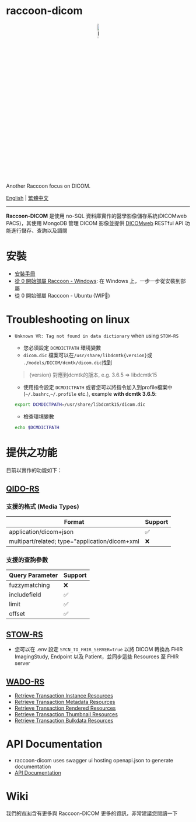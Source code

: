 # raccoon-dicom

<p align="center">
    <img src="https://user-images.githubusercontent.com/49154622/236814496-a87eb89f-9cbe-4898-a7bf-aa2b27d97596.svg" alt="logo" width="10%"/>
</p>
<br/>

Another Raccoon focus on DICOM.

[English](README.md) | [繁體中文](README.zh-TW.md)

---

**Raccoon-DICOM** 是使用 no-SQL 資料庫實作的醫學影像儲存系統(DICOMweb PACS)，其使用 MongoDB 管理 DICOM 影像並提供 [DICOMweb](https://www.dicomstandard.org/dicomweb/") RESTful API 功能進行儲存、查詢以及調閱


# 安裝
- [安裝手冊](https://github.com/Chinlinlee/raccoon-dicom/wiki/Installation.zh-TW)
- [從 0 開始部屬 Raccoon - Windows](https://github.com/Chinlinlee/raccoon-dicom/wiki/From-zero-to-deploy.zh-TW): 在 Windows 上，一步一步從安裝到部屬
- 從 0 開始部屬 Raccoon - Ubuntu (WIP🚧)

# Troubleshooting on linux
- `Unknown VR: Tag not found in data dictionary` when using `STOW-RS`
    - 您必須設定 `DCMDICTPATH` 環境變數
    - `dicom.dic` 檔案可以在`/usr/share/libdcmtk{version}`或 `./models/DICOM/dcmtk/dicom.dic`找到
    > {version} 對應到dcmtk的版本, e.g. 3.6.5 => libdcmtk15

    - 使用指令設定 `DCMDICTPATH` 或者您可以將指令加入到profile檔案中(`~/.bashrc`,`~/.profile` etc.), example **with dcmtk 3.6.5**:
    ```sh
    export DCMDICTPATH=/usr/share/libdcmtk15/dicom.dic
    ```
    - 檢查環境變數
    ```sh
    echo $DCMDICTPATH
    ```

# 提供之功能
目前以實作的功能如下：
## [QIDO-RS](https://dicom.nema.org/medical/dicom/current/output/html/part18.html#sect_10.6)
### 支援的格式 (Media Types)

Format | Support |
---------|----------|
 application/dicom+json | ✅ | 
 multipart/related; type="application/dicom+xml | ❌ |

### 支援的查詢參數

Query Parameter | Support |
---------|----------|
 fuzzymatching | ❌ |
 includefield | ✅ |
 limit | ✅ |
 offset | ✅ |


## [STOW-RS](https://dicom.nema.org/medical/dicom/current/output/html/part18.html#sect_10.5)
- 您可以在 .env 設定 `SYCN_TO_FHIR_SERVER=true` 以將 DICOM 轉換為 FHIR ImagingStudy, Endpoint 以及 Patient，並同步這些 Resources 至 FHIR server
## [WADO-RS](https://dicom.nema.org/medical/dicom/current/output/html/part18.html#sect_10.4.1.1.1)
- [Retrieve Transaction Instance Resources](https://dicom.nema.org/medical/dicom/current/output/html/part18.html#table_10.4.1-1)
- [Retrieve Transaction Metadata Resources](https://dicom.nema.org/medical/dicom/current/output/html/part18.html#table_10.4.1-2)
- [Retrieve Transaction Rendered Resources](https://dicom.nema.org/medical/dicom/current/output/html/part18.html#table_10.4.1-3)
- [Retrieve Transaction Thumbnail Resources](https://dicom.nema.org/medical/dicom/current/output/html/part18.html#table_10.4.1-4)
- [Retrieve Transaction Bulkdata Resources](https://dicom.nema.org/medical/dicom/current/output/html/part18.html#table_10.4.1.5-1)


# API Documentation
- raccoon-dicom uses swagger ui hosting openapi.json to generate documentation
- [API Documentation](https://chinlinlee.github.io/raccoon-dicom/)

# Wiki
我們的[Wiki](https://github.com/Chinlinlee/raccoon-dicom/wiki)含有更多與 Raccoon-DICOM 更多的資訊，非常建議您閱讀一下
